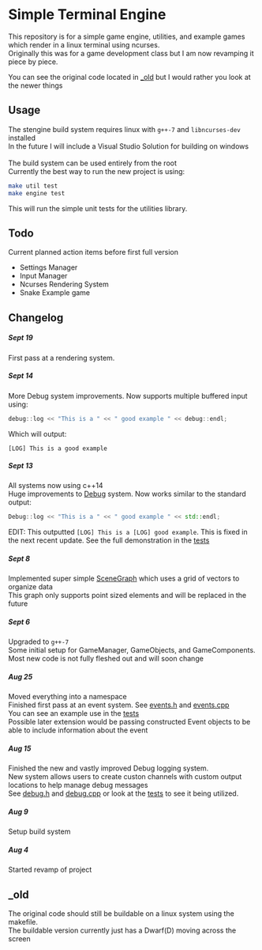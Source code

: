 # Simple Terminal Engine

This repository is for a simple game engine, utilities, and example games which render in a linux terminal using ncurses. <br>
Originally this was for a game development class but I am now revamping it piece by piece. <br>
<!-- [SimpleINI Header](./include/simpleini/simpleini.h) is borrowed from Brodie Thiesfield and the original project can be found [here](https://github.com/brofield/simpleini). <br> -->
You can see the original code located in [\_old](./_old) but I would rather you look at the newer things <br>

## Usage
The stengine build system requires linux with `g++-7` and `libncurses-dev` installed <br>
In the future I will include a Visual Studio Solution for building on windows <br>
<br>
The build system can be used entirely from the root<br>
Currently the best way to run the new project is using:
```bash
make util test
make engine test
```
This will run the simple unit tests for the utilities library.

## Todo
Current planned action items before first full version

- Settings Manager
- Input Manager
- Ncurses Rendering System
- Snake Example game

## Changelog

##### Sept 19
First pass at a rendering system.

##### Sept 14
More Debug system improvements. Now supports multiple buffered input using:
```cpp
debug::log << "This is a " << " good example " << debug::endl;
```

Which will output:
```
[LOG] This is a good example
```

##### Sept 13
All systems now using c++14 <br>
Huge improvements to [Debug](./stutil/include/stutil/debug.h) system. Now works similar to the standard output:
```cpp
Debug::log << "This is a " << " good example " << std::endl;
```
EDIT: This outputted `[LOG] This is a [LOG] good example`. This is fixed in the next recent update.
See the full demonstration in the [tests](./stutil/test.cpp)

##### Sept 8
Implemented super simple [SceneGraph](./stengine/include/stengine/fixedgrid.h) which uses a grid of vectors to organize data <br>
This graph only supports point sized elements and will be replaced in the future <br>

##### Sept 6
Upgraded to `g++-7`<br>
Some initial setup for GameManager, GameObjects, and GameComponents. <br>
Most new code is not fully fleshed out and will soon change <br>

##### Aug 25
Moved everything into a namespace <br>
Finished first pass at an event system. See [events.h](./stutil/include/stutil/events.h) and [events.cpp](./stutil/src/events.cpp) <br>
You can see an example use in the [tests](./stutil/test.cpp) <br>
Possible later extension would be passing constructed Event objects to be able to include information about the event <br>

##### Aug 15
Finished the new and vastly improved Debug logging system. <br>
New system allows users to create custon channels with custom output locations to help manage debug messages <br>
See [debug.h](./stutil/include/stutil/debug.h) and [debug.cpp](./stutil/src/debug.cpp) or look at the [tests](./stutil/test.cpp) to see it being utilized.

##### Aug 9
Setup build system

##### Aug 4
Started revamp of project

## _old
The original code should still be buildable on a linux system using the makefile. <br>
The buildable version currently just has a Dwarf(D) moving across the screen
